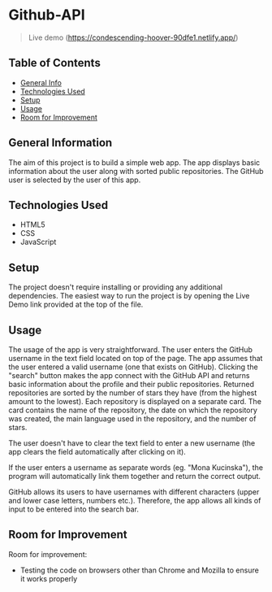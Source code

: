 # Github-API

> Live demo (https://condescending-hoover-90dfe1.netlify.app/)

## Table of Contents

- [General Info](#general-information)
- [Technologies Used](#technologies-used)
- [Setup](#setup)
- [Usage](#usage)
- [Room for Improvement](#room-for-improvement)

## General Information

The aim of this project is to build a simple web app. The app displays basic information about the user along with sorted public repositories. The GitHub user is selected by the user of this app. 

## Technologies Used

- HTML5
- CSS
- JavaScript

## Setup

The project doesn't require installing or providing any additional dependencies. The easiest way to run the project is by opening the Live Demo link provided at the top of the file.

## Usage

The usage of the app is very straightforward. The user enters the GitHub username in the text field located on top of the page. The app assumes that the user entered a valid username (one that exists on GitHub). Clicking the "search" button makes the app connect with the GitHub API and returns basic information about the profile and their public repositories. Returned repositories are sorted by the number of stars they have (from the highest amount to the lowest). Each repository is displayed on a separate card. The card contains the name of the repository, the date on which the repository was created, the main language used in the repository, and the number of stars.

The user doesn't have to clear the text field to enter a new username (the app clears the field automatically after clicking on it).

If the user enters a username as separate words (eg. "Mona Kucinska"), the program will automatically link them together and return the correct output.

GitHub allows its users to have usernames with different characters (upper and lower case letters, numbers etc.). Therefore, the app allows all kinds of input to be entered into the search bar.

## Room for Improvement

Room for improvement:

- Testing the code on browsers other than Chrome and Mozilla to ensure it works properly
